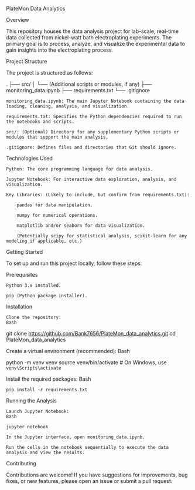 PlateMon Data Analytics

Overview

This repository houses the data analysis project for lab-scale, real-time data collected from nickel-watt bath electroplating experiments. The primary goal is to process, analyze, and visualize the experimental data to gain insights into the electroplating process.

Project Structure

The project is structured as follows:

.
├── src/
│   └── (Additional scripts or modules, if any)
├── monitoring_data.ipynb
├── requirements.txt
└── .gitignore

    monitoring_data.ipynb: The main Jupyter Notebook containing the data loading, cleaning, analysis, and visualization.

    requirements.txt: Specifies the Python dependencies required to run the notebooks and scripts.

    src/: (Optional) Directory for any supplementary Python scripts or modules that support the main analysis.

    .gitignore: Defines files and directories that Git should ignore.

Technologies Used

    Python: The core programming language for data analysis.

    Jupyter Notebook: For interactive data exploration, analysis, and visualization.

    Key Libraries: (Likely to include, but confirm from requirements.txt):

        pandas for data manipulation.

        numpy for numerical operations.

        matplotlib and/or seaborn for data visualization.

        (Potentially scipy for statistical analysis, scikit-learn for any modeling if applicable, etc.)

Getting Started

To set up and run this project locally, follow these steps:

Prerequisites

    Python 3.x installed.

    pip (Python package installer).

Installation

    Clone the repository:
    Bash

git clone https://github.com/Bank7656/PlateMon_data_analytics.git
cd PlateMon_data_analytics

Create a virtual environment (recommended):
Bash

python -m venv venv
source venv/bin/activate  # On Windows, use `venv\Scripts\activate`

Install the required packages:
Bash

    pip install -r requirements.txt

Running the Analysis

    Launch Jupyter Notebook:
    Bash

    jupyter notebook

    In the Jupyter interface, open monitoring_data.ipynb.

    Run the cells in the notebook sequentially to execute the data analysis and view the results.

Contributing

Contributions are welcome! If you have suggestions for improvements, bug fixes, or new features, please open an issue or submit a pull request.
